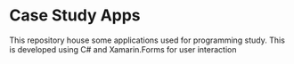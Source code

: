 # Case Study Apps

This repository house some applications used for programming study.
This is developed using C# and Xamarin.Forms for user interaction